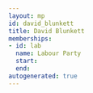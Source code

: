 ```yaml
---
layout: mp
id: david_blunkett
title: David Blunkett
memberships:
- id: lab
  name: Labour Party
  start: 
  end: 
autogenerated: true
---
```

